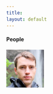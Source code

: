 ```yaml
---
title: 
layout: default
---
```


#### People

<div style="text-align: left"><img src="/images/clintphoto.jpg" width="100" /></div>

